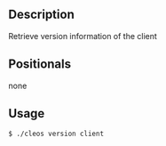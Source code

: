 ## Description

Retrieve version information of the client

## Positionals
none
## Usage

```sh
$ ./cleos version client
```
